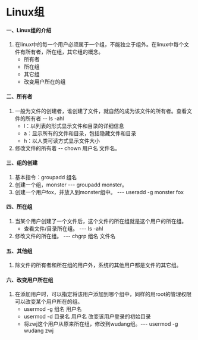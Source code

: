 # Linux组



#### 一、Linux组的介绍

1. 在linux中的每一个用户必须属于一个组，不能独立于组外。在linux中每个文件有所有者，所在组，其它组的概念。
   - 所有者
   - 所在组
   - 其它组
   - 改变用户所在的组

#### 二、所有者

1. 一般为文件的创建者，谁创建了文件，就自然的成为该文件的所有者。查看文件的所有者 -- ls -ahl
   - l：以列表的形式显示文件和目录的详细信息
   - a：显示所有的文件和目录，包括隐藏文件和目录
   - h：以人类可读方式显示文件大小
2.   修改文件的所有着 -- chown 用户名 文件名。

#### 三、组的创建

1. 基本指令：groupadd 组名
2. 创建一个组，monster --- groupadd monster。
3. 创建一个用户fox，并放入到monster组中。 --- useradd -g monster fox

#### 四、所在组

1. 当某个用户创建了一个文件后，这个文件的所在组就是这个用户的所在组。
   - 查看文件/目录所在组。 --- ls -ahl
2. 修改文件的所在组。 --- chgrp 组名 文件名

#### 五、其他组

1. 除文件的所有者和所在组的用户外，系统的其他用户都是文件的其它组。

#### 六、改变用户所在组

1. 在添加用户时，可以指定将该用户添加到哪个组中，同样的用root的管理权限可以改变某个用户所在的组。
   - usermod -g 组名 用户名
   - usermod -d 目录名 用户名 改变该用户登录的初始目录
   - 将zwj这个用户从原来所在组，修改到wudang组。--- usermod  -g wudang zwj